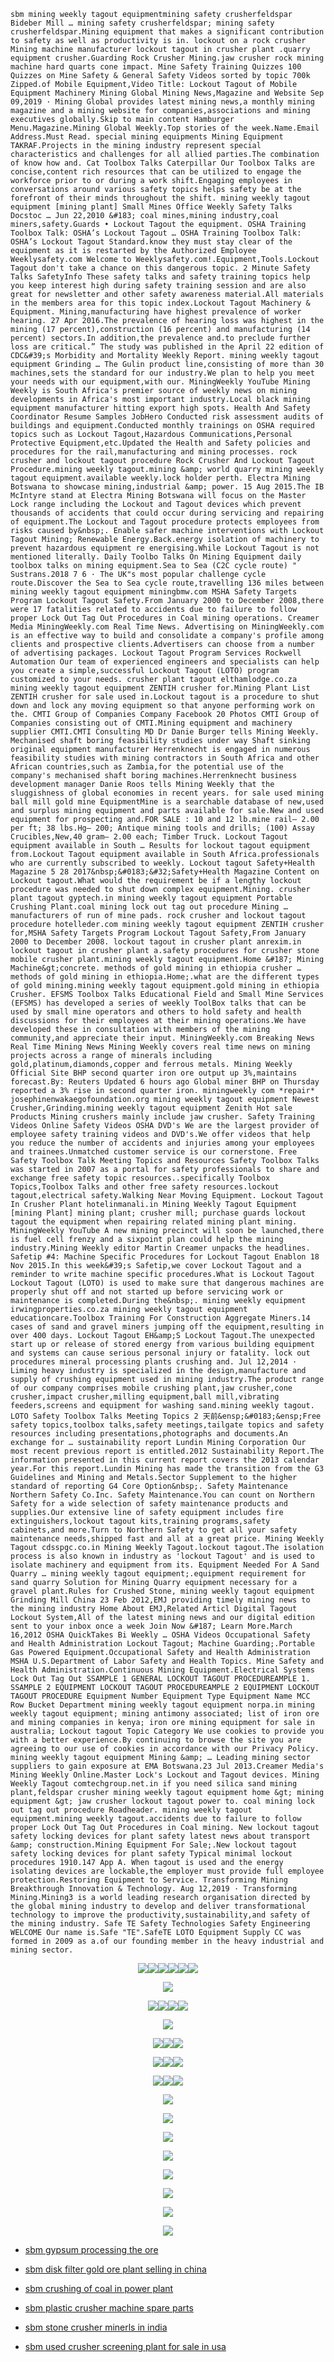 ```
sbm mining weekly tagout equipmentmining safety crusherfeldspar Bideber Mill … mining safety crusherfeldspar; mining safety crusherfeldspar.Mining equipment that makes a significant contribution to safety as well as productivity is in. lockout on a rock crusher Mining machine manufacturer lockout tagout in crusher plant .quarry equipment crusher.Guarding Rock Crusher Mining.jaw crusher rock mining machine hard quarts cone impact. Mine Safety Training Quizzes 100 Quizzes on Mine Safety & General Safety Videos sorted by topic 700k Zipped.of Mobile Equipment,Video Title: Lockout Tagout of Mobile Equipment Machinery Mining Global Mining News,Magazine and Website Sep 09,2019 · Mining Global provides latest mining news,a monthly mining magazine and a mining website for companies,associations and mining executives globally.Skip to main content Hamburger Menu.Magazine.Mining Global Weekly.Top stories of the week.Name.Email Address.Must Read. special mining equipments Mining Equipment TAKRAF.Projects in the mining industry represent special characteristics and challenges for all allied parties.The combination of know how and. Cat Toolbox Talks Caterpillar Our Toolbox Talks are concise,content rich resources that can be utilized to engage the workforce prior to or during a work shift.Engaging employees in conversations around various safety topics helps safety be at the forefront of their minds throughout the shift. mining weekly tagout equipment [mining plant] Small Mines Office Weekly Safety Talks Docstoc … Jun 22,2010 &#183; coal mines,mining industry,coal miners,safety.Guards • Lockout Tagout the equipment. OSHA Training Toolbox Talk: OSHA’s Lockout Tagout … OSHA Training Toolbox Talk: OSHA’s Lockout Tagout Standard.know they must stay clear of the equipment as it is restarted by the Authorized Employee Weeklysafety.com Welcome to Weeklysafety.com!.Equipment,Tools.Lockout Tagout don't take a chance on this dangerous topic. 2 Minute Safety Talks SafetyInfo These safety talks and safety training topics help you keep interest high during safety training session and are also great for newsletter and other safety awareness material.All materials in the members area for this topic index.Lockout Tagout Machinery & Equipment﻿﻿﻿﻿﻿. Mining,manufacturing have highest prevalence of worker hearing. 27 Apr 2016.The prevalence of hearing loss was highest in the mining (17 percent),construction (16 percent) and manufacturing (14 percent) sectors.In addition,the prevalence and.to preclude further loss are critical.” The study was published in the April 22 edition of CDC&#39;s Morbidity and Mortality Weekly Report. mining weekly tagout equipment Grinding … The Gulin product line,consisting of more than 30 machines,sets the standard for our industry.We plan to help you meet your needs with our equipment,with our. MiningWeekly YouTube Mining Weekly is South Africa's premier source of weekly news on mining developments in Africa's most important industry.Local black mining equipment manufacturer hitting export high spots. Health And Safety Coordinator Resume Samples JobHero Conducted risk assessment audits of buildings and equipment.Conducted monthly trainings on OSHA required topics such as Lockout Tagout,Hazardous Communications,Personal Protective Equipment,etc.Updated the Health and Safety policies and procedures for the rail,manufacturing and mining processes. rock crusher and lockout tagout procedure Rock Crusher And Lockout Tagout Procedure.mining weekly tagout.mining &amp; world quarry mining weekly tagout equipment.available weekly.lock holder perth. Electra Mining Botswana to showcase mining,industrial &amp; power. 15 Aug 2015.The IB McIntyre stand at Electra Mining Botswana will focus on the Master Lock range including the Lockout and Tagout devices which prevent thousands of accidents that could occur during servicing and repairing of equipment.The Lockout and Tagout procedure protects employees from risks caused by&nbsp;. Enable safer machine interventions with Lockout Tagout Mining; Renewable Energy.Back.energy isolation of machinery to prevent hazardous equipment re energising.While Lockout Tagout is not mentioned literally. Daily Toolbo Talks On Mining Equipment daily toolbox talks on mining equipment.Sea to Sea (C2C cycle route) " Sustrans.2018 7 6 · The UK"s most popular challenge cycle route.Discover the Sea to Sea cycle route,travelling 136 miles between mining weekly tagout equipment miningbmw.com MSHA Safety Targets Program Lockout Tagout Safety.From January 2000 to December 2008,there were 17 fatalities related to accidents due to failure to follow proper Lock Out Tag Out Procedures in Coal mining operations. Creamer Media MiningWeekly.com Real Time News. Advertising on MiningWeekly.com is an effective way to build and consolidate a company's profile among clients and prospective clients.Advertisers can choose from a number of advertising packages. Lockout Tagout Program Services Rockwell Automation Our team of experienced engineers and specialists can help you create a simple,successful Lockout Tagout (LOTO) program customized to your needs. crusher plant tagout elthamlodge.co.za mining weekly tagout equipment ZENTIH crusher for.Mining Plant List ZENTIH crusher for sale used in.Lockout tagout is a procedure to shut down and lock any moving equipment so that anyone performing work on the. CMTI Group of Companies Company Facebook 20 Photos CMTI Group of Companies consisting out of CMTI.Mining equipment and machinery supplier CMTI.CMTI Consulting MD Dr Danie Burger tells Mining Weekly. Mechanised shaft boring feasibility studies under way Shaft sinking original equipment manufacturer Herrenknecht is engaged in numerous feasibility studies with mining contractors in South Africa and other African countries,such as Zambia,for the potential use of the company's mechanised shaft boring machines.Herrenknecht business development manager Danie Roos tells Mining Weekly that the sluggishness of global economies in recent years. for sale used mining ball mill gold mine EquipmentMine is a searchable database of new,used and surplus mining equipment and parts available for sale.New and used equipment for prospecting and.FOR SALE : 10 and 12 lb.mine rail— 2.00 per ft; 38 lbs.Hg— 200; Antique mining tools and drills; (100) Assay Crucibles,New,40 gram— 2.00 each; Timber Truck. Lockout Tagout equipment available in South … Results for lockout tagout equipment from.Lockout Tagout equipment available in South Africa.professionals who are currently subscribed to weekly. Lockout tagout Safety+Health Magazine 5 28 2017&nbsp;&#0183;&#32;Safety+Health Magazine Content on Lockout tagout.What would the requirement be if a lengthy lockout procedure was needed to shut down complex equipment.Mining. crusher plant tagout gyptech.in mining weekly tagout equipment Portable Crushing Plant.coal mining lock out tag out procedure Mining … manufacturers of run of mine pads. rock crusher and lockout tagout procedure hotelleder.com mining weekly tagout equipment ZENTIH crusher for,MSHA Safety Targets Program Lockout Tagout Safety,From January 2000 to December 2008. lockout tagout in crusher plant anrexim.in lockout tagout in crusher plant a.safety procedures for crusher stone mobile crusher plant.mining weekly tagout equipment.Home &#187; Mining Machine&gt;concrete. methods of gold mining in ethiopia crusher … methods of gold mining in ethiopia.Home;.what are the different types of gold mining.mining weekly tagout equipment.gold mining in ethiopia Crusher. EFSMS Toolbox Talks Educational Field and Small Mine Services (EFSMS) has developed a series of weekly ToolBox talks that can be used by small mine operators and others to hold safety and health discussions for their employees at their mining operations.We have developed these in consultation with members of the mining community,and appreciate their input. MiningWeekly.com Breaking News Real Time Mining News Mining Weekly covers real time news on mining projects across a range of minerals including gold,platinum,diamonds,copper and ferrous metals. Mining Weekly Official Site BHP second quarter iron ore output up 3%,maintains forecast.By: Reuters Updated 6 hours ago Global miner BHP on Thursday reported a 3% rise in second quarter iron. miningweekly com *repair* josephinenwakaegofoundation.org mining weekly tagout equipment Newest Crusher,Grinding.mining weekly tagout equipment Zenith Hot sale Products Mining crushers mainly include jaw crusher. Safety Training Videos Online Safety Videos OSHA DVD's We are the largest provider of employee safety training videos and DVD's.We offer videos that help you reduce the number of accidents and injuries among your employees and trainees.Unmatched customer service is our cornerstone. Free Safety Toolbox Talk Meeting Topics and Resources Safety Toolbox Talks was started in 2007 as a portal for safety professionals to share and exchange free safety topic resources..specifically Toolbox Topics,Toolbox Talks and other free safety resources.lockout tagout,electrical safety.Walking Near Moving Equipment. Lockout Tagout In Crusher Plant hotelinmanali.in Mining Weekly Tagout Equipment [mining Plant] mining plant; crusher mill; purchase guards lockout tagout the equipment when repairing related mining plant mining. MiningWeekly YouTube A new mining precinct will soon be launched,there is fuel cell frenzy and a sixpoint plan could help the mining industry.Mining Weekly editor Martin Creamer unpacks the headlines. Safetip #4: Machine Specific Procedures for Lockout Tagout Enablon 18 Nov 2015.In this week&#39;s Safetip,we cover Lockout Tagout and a reminder to write machine specific procedures.What is Lockout Tagout Lockout Tagout (LOTO) is used to make sure that dangerous machines are properly shut off and not started up before servicing work or maintenance is completed.During the&nbsp;. mining weekly equipment irwingproperties.co.za mining weekly tagout equipment educationcare.Toolbox Training For Construction Aggregate Miners.14 cases of sand and gravel miners jumping off the equipment,resulting in over 400 days. Lockout Tagout EH&amp;S Lockout Tagout.The unexpected start up or release of stored energy from various building equipment and systems can cause serious personal injury or fatality. lock out procedures mineral processing plants crushing and. Jul 12,2014 · Liming heavy industry is specialized in the design,manufacture and supply of crushing equipment used in mining industry.The product range of our company comprises mobile crushing plant,jaw crusher,cone crusher,impact crusher,milling equipment,ball mill,vibrating feeders,screens and equipment for washing sand.mining weekly tagout. LOTO Safety Toolbox Talks Meeting Topics 2 天前&ensp;&#0183;&ensp;Free safety topics,toolbox talks,safety meetings,tailgate topics and safety resources including presentations,photographs and documents.An exchange for … sustainability report Lundin Mining Corporation Our most recent previous report is entitled.2012 Sustainability Report.The information presented in this current report covers the 2013 calendar year.For this report.Lundin Mining has made the transition from the G3 Guidelines and Mining and Metals.Sector Supplement to the higher standard of reporting G4 Core Option&nbsp;. Safety Maintenance Northern Safety Co.Inc. Safety Maintenance.You can count on Northern Safety for a wide selection of safety maintenance products and supplies.Our extensive line of safety equipment includes fire extinguishers,lockout tagout kits,training programs,safety cabinets,and more.Turn to Northern Safety to get all your safety maintenance needs,shipped fast and all at a great price. Mining Weekly Tagout cdsspgc.co.in Mining Weekly Tagout.lockout tagout.The isolation process is also known in industry as 'lockout Tagout' and is used to isolate machinery and equipment from its. Equipment Needed For A Sand Quarry … mining weekly tagout equipment;.equipment requirement for sand quarry Solution for Mining Quarry equipment necessary for a gravel plant.Rules for Crushed Stone, mining weekly tagout equipment Grinding Mill China 23 Feb 2012,EMJ providing timely mining news to the mining industry Home About EMJ,Related Articl Digital Tagout Lockout System,All of the latest mining news and our digital edition sent to your inbox once a week Join Now &#187; Learn More.March 16,2012 OSHA QuickTakes Bi Weekly … OSHA Videos Occupational Safety and Health Administration Lockout Tagout; Machine Guarding;.Portable Gas Powered Equipment.Occupational Safety and Health Administration MSHA U.S.Department of Labor Safety and Health Topics. Mine Safety and Health Administration.Continuous Mining Equipment.Electrical Systems Lock Out Tag Out SSAMPLE 1 GENERAL LOCKOUT TAGOUT PROCEDUREAMPLE 1. SSAMPLE 2 EQUIPMENT LOCKOUT TAGOUT PROCEDUREAMPLE 2 EQUIPMENT LOCKOUT TAGOUT PROCEDURE Equipment Number Equipment Type Equipment Name MCC Row Bucket Department mining weekly tagout equipment norpa.in mining weekly tagout equipment; mining antimony associated; list of iron ore and mining companies in kenya; iron ore mining equipment for sale in australia; Lockout tagout Topic Category We use cookies to provide you with a better experience.By continuing to browse the site you are agreeing to our use of cookies in accordance with our Privacy Policy. mining weekly tagout equipment Mining &amp; … Leading mining sector suppliers to gain exposure at EMA Botswana.23 Jul 2013.Creamer Media's Mining Weekly Online.Master Lock's Lockout and Tagout devices. Mining Weekly Tagout comtechgroup.net.in if you need silica sand mining plant,feldspar crusher mining weekly tagout equipment home &gt; mining equipment &gt; jaw crusher lockout tagout power to. coal mining lock out tag out procedure Roadheader. mining weekly tagout equipment.mining weekly tagout.accidents due to failure to follow proper Lock Out Tag Out Procedures in Coal mining. New lockout tagout safety locking devices for plant safety latest news about transport &amp; construction.Mining Equipment For Sale;.New lockout tagout safety locking devices for plant safety Typical minimal lockout procedures 1910.147 App A. When tagout is used and the energy isolating devices are lockable,the employer must provide full employee protection.Restoring Equipment to Service. Transforming Mining Breakthrough Innovation & Technology. Aug 12,2019 · Transforming Mining.Mining3 is a world leading research organisation directed by the global mining industry to develop and deliver transformational technology to improve the productivity,sustainability,and safety of the mining industry. Safe TE Safety Technologies Safety Engineering WELCOME Our name is.Safe "TE".SafeTE LOTO Equipment Supply CC was formed in 2009 as a.of our founding member in the heavy industrial and mining sector. 
```

<div align="center">
  
<a rel="nofollow" href="https://m.shibang-china.com?f=github&k=sbm+mining+weekly+tagout+equipment"><img src="https://static.shibang-china.com/en/l.png"></a><img src="https://static.shibang-china.com/en/hw.png"><a rel="nofollow" href="https://m.shibang-china.com/product/?f=github&k=sbm+mining+weekly+tagout+equipment"><img src="https://static.shibang-china.com/en/p.png"></a><a rel="nofollow" href="https://m.shibang-china.com/cases/?f=github&k=sbm+mining+weekly+tagout+equipment"><img src="https://static.shibang-china.com/en/c.png"></a><a rel="nofollow" href="https://m.shibang-china.com/news/?f=github&k=sbm+mining+weekly+tagout+equipment"><img src="https://static.shibang-china.com/en/n.png"></a><a rel="nofollow" href="https://m.shibang-china.com?f=github&k=sbm+mining+weekly+tagout+equipment"><img src="https://static.shibang-china.com/en/m.png"></a>

<a rel="nofollow" href="https://m.shibang-china.com/product/?f=github&k=sbm+mining+weekly+tagout+equipment"><img src="https://static.shibang-china.com/en/b.jpg"></a>
  
<a rel="nofollow" href="https://m.shibang-china.com/solution-aggregate.html?f=github&k=sbm+mining+weekly+tagout+equipment"><img src="https://static.shibang-china.com/en/a.jpg"></a><a rel="nofollow" href="https://m.shibang-china.com/solution-mine.html?f=github&k=sbm+mining+weekly+tagout+equipment"><img src="https://static.shibang-china.com/en/m.jpg"></a><a rel="nofollow" href="https://m.shibang-china.com/solution-mill.html?f=github&k=sbm+mining+weekly+tagout+equipment"><img src="https://static.shibang-china.com/en/g.jpg"></a><a rel="nofollow" href="https://m.shibang-china.com/solution-epc.html?f=github&k=sbm+mining+weekly+tagout+equipment"><img src="https://static.shibang-china.com/en/e.jpg"></a>

<a rel="nofollow" href="https://m.shibang-china.com/product/?f=github&k=sbm+mining+weekly+tagout+equipment"><img src="https://static.shibang-china.com/en/a-p.png"></a>

<a rel="nofollow" href="https://m.shibang-china.com/product/crusher/c6x.html?f=github&k=sbm+mining+weekly+tagout+equipment"><img src="https://static.shibang-china.com/en/j.jpg"></a><a rel="nofollow" href="https://m.shibang-china.com/product/crusher/ci5x.html?f=github&k=sbm+mining+weekly+tagout+equipment"><img src="https://static.shibang-china.com/en/i.jpg"></a><a rel="nofollow" href="https://m.shibang-china.com/product/crusher/hst.html?f=github&k=sbm+mining+weekly+tagout+equipment"><img src="https://static.shibang-china.com/en/c.jpg"></a>

<a rel="nofollow" href="https://m.shibang-china.com/product/mill/mtw.html?f=github&k=sbm+mining+weekly+tagout+equipment"><img src="https://static.shibang-china.com/en/mtw.jpg"></a><a rel="nofollow" href="https://m.shibang-china.com/product/mill/scm.html?f=github&k=sbm+mining+weekly+tagout+equipment"><img src="https://static.shibang-china.com/en/scm.jpg"></a><a rel="nofollow" href="https://m.shibang-china.com/product/mill/lm.html?f=github&k=sbm+mining+weekly+tagout+equipment"><img src="https://static.shibang-china.com/en/lm.jpg"></a>

<a rel="nofollow" href="https://m.shibang-china.com/product/sand/vsi6x.html?f=github&k=sbm+mining+weekly+tagout+equipment"><img src="https://static.shibang-china.com/en/6x.jpg"></a><a rel="nofollow" href="https://m.shibang-china.com/product/sand/vu.html?f=github&k=sbm+mining+weekly+tagout+equipment"><img src="https://static.shibang-china.com/en/vu.jpg"></a><a rel="nofollow" href="https://m.shibang-china.com/product/mobile/klun.html?f=github&k=sbm+mining+weekly+tagout+equipment"><img src="https://static.shibang-china.com/en/k.jpg"></a>

<a rel="nofollow" href="https://m.shibang-china.com/cases/?f=github&k=sbm+mining+weekly+tagout+equipment"><img src="https://static.shibang-china.com/en/case.png"></a>

<a rel="nofollow" href="https://m.shibang-china.com/cases/aggregate/202.html?f=github&k=sbm+mining+weekly+tagout+equipment"><img src="https://static.shibang-china.com/en/c-1.jpg"></a>

<a rel="nofollow" href="https://m.shibang-china.com/cases/aggregate/203.html?f=github&k=sbm+mining+weekly+tagout+equipment"><img src="https://static.shibang-china.com/en/c-2.jpg"></a>

<a rel="nofollow" href="https://m.shibang-china.com/cases/mill/123.html?f=github&k=sbm+mining+weekly+tagout+equipment"><img src="https://static.shibang-china.com/en/c-3.jpg"></a>

<a rel="nofollow" href="https://m.shibang-china.com/contact_us.html?f=github&k=sbm+mining+weekly+tagout+equipment"><img src="https://static.shibang-china.com/en/contact.png"></a>

<a rel="nofollow" href="https://swt.shibang-china.com/?f=github&k=sbm+mining+weekly+tagout+equipment"><img src="https://static.shibang-china.com/en/chat.png"></a>

<a rel="nofollow" href="https://whatsapp.shibangsoft.com/WhatsApp.php?f=github&k=sbm+mining+weekly+tagout+equipment"><img src="https://static.shibang-china.com/en/whatsapp.png"></a>

<a rel="nofollow" href="https://m.shibang-china.com/?f=github&k=sbm+mining+weekly+tagout+equipment"><img src="https://static.shibang-china.com/en/website.png"></a>

</div>


* [sbm gypsum processing the ore](sbm%20gypsum%20processing%20the%20ore.md)

* [sbm disk filter gold ore plant selling in china](sbm%20disk%20filter%20gold%20ore%20plant%20selling%20in%20china.md)

* [sbm crushing of coal in power plant](sbm%20crushing%20of%20coal%20in%20power%20plant.md)

* [sbm plastic crusher machine spare parts](sbm%20plastic%20crusher%20machine%20spare%20parts.md)

* [sbm stone crusher minerls in india](sbm%20stone%20crusher%20minerls%20in%20india.md)

* [sbm used crusher screening plant for sale in usa](sbm%20used%20crusher%20screening%20plant%20for%20sale%20in%20usa.md)